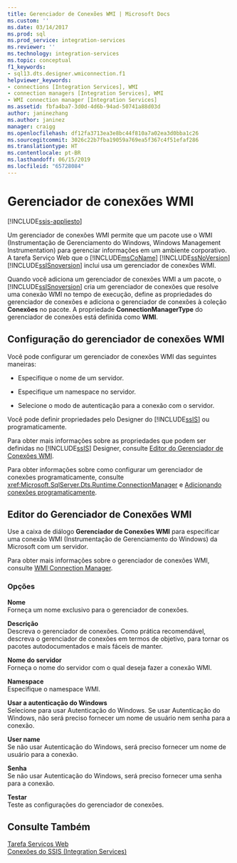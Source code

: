 ```yaml
---
title: Gerenciador de Conexões WMI | Microsoft Docs
ms.custom: ''
ms.date: 03/14/2017
ms.prod: sql
ms.prod_service: integration-services
ms.reviewer: ''
ms.technology: integration-services
ms.topic: conceptual
f1_keywords:
- sql13.dts.designer.wmiconnection.f1
helpviewer_keywords:
- connections [Integration Services], WMI
- connection managers [Integration Services], WMI
- WMI connection manager [Integration Services]
ms.assetid: fbfa4ba7-3d0d-4d6b-94ad-50741a88d03d
author: janinezhang
ms.author: janinez
manager: craigg
ms.openlocfilehash: df12fa3713ea3e8bc44f810a7a02ea3d0bba1c26
ms.sourcegitcommit: 3026c22b7fba19059a769ea5f367c4f51efaf286
ms.translationtype: HT
ms.contentlocale: pt-BR
ms.lasthandoff: 06/15/2019
ms.locfileid: "65728084"
---
```

# <a name="wmi-connection-manager"></a>Gerenciador de conexões WMI

[!INCLUDE[ssis-appliesto](../../includes/ssis-appliesto-ssvrpluslinux-asdb-asdw-xxx.md)]


  Um gerenciador de conexões WMI permite que um pacote use o WMI (Instrumentação de Gerenciamento do Windows, Windows Management Instrumentation) para gerenciar informações em um ambiente corporativo. A tarefa Serviço Web que o [!INCLUDE[msCoName](../../includes/msconame-md.md)] [!INCLUDE[ssNoVersion](../../includes/ssnoversion-md.md)] [!INCLUDE[ssISnoversion](../../includes/ssisnoversion-md.md)] inclui usa um gerenciador de conexões WMI.  
  
 Quando você adiciona um gerenciador de conexões WMI a um pacote, o [!INCLUDE[ssISnoversion](../../includes/ssisnoversion-md.md)] cria um gerenciador de conexões que resolve uma conexão WMI no tempo de execução, define as propriedades do gerenciador de conexões e adiciona o gerenciador de conexões à coleção **Conexões** no pacote. A propriedade **ConnectionManagerType** do gerenciador de conexões está definida como **WMI**.  
  
## <a name="configuration-of-the-wmi-connection-manager"></a>Configuração do gerenciador de conexões WMI  
 Você pode configurar um gerenciador de conexões WMI das seguintes maneiras:  
  
-   Especifique o nome de um servidor.  
  
-   Especifique um namespace no servidor.  
  
-   Selecione o modo de autenticação para a conexão com o servidor.  
  
 Você pode definir propriedades pelo Designer do [!INCLUDE[ssIS](../../includes/ssis-md.md)] ou programaticamente.  
  
 Para obter mais informações sobre as propriedades que podem ser definidas no [!INCLUDE[ssIS](../../includes/ssis-md.md)] Designer, consulte [Editor do Gerenciador de Conexões WMI](../../integration-services/connection-manager/wmi-connection-manager-editor.md).  
  
 Para obter informações sobre como configurar um gerenciador de conexões programaticamente, consulte <xref:Microsoft.SqlServer.Dts.Runtime.ConnectionManager> e [Adicionando conexões programaticamente](../../integration-services/building-packages-programmatically/adding-connections-programmatically.md).  
  
## <a name="wmi-connection-manager-editor"></a>Editor do Gerenciador de Conexões WMI
  Use a caixa de diálogo **Gerenciador de Conexões WMI** para especificar uma conexão WMI (Instrumentação de Gerenciamento do Windows) da Microsoft com um servidor.  
  
 Para obter mais informações sobre o gerenciador de conexões WMI, consulte [WMI Connection Manager](../../integration-services/connection-manager/wmi-connection-manager.md).  
  
### <a name="options"></a>Opções  
 **Nome**  
 Forneça um nome exclusivo para o gerenciador de conexões.  
  
 **Descrição**  
 Descreva o gerenciador de conexões. Como prática recomendável, descreva o gerenciador de conexões em termos de objetivo, para tornar os pacotes autodocumentados e mais fáceis de manter.  
  
 **Nome do servidor**  
 Forneça o nome do servidor com o qual deseja fazer a conexão WMI.  
  
 **Namespace**  
 Especifique o namespace WMI.  
  
 **Usar a autenticação do Windows**  
 Selecione para usar Autenticação do Windows. Se usar Autenticação do Windows, não será preciso fornecer um nome de usuário nem senha para a conexão.  
  
 **User name**  
 Se não usar Autenticação do Windows, será preciso fornecer um nome de usuário para a conexão.  
  
 **Senha**  
 Se não usar Autenticação do Windows, será preciso fornecer uma senha para a conexão.  
  
 **Testar**  
 Teste as configurações do gerenciador de conexões.  
  
## <a name="see-also"></a>Consulte Também  
 [Tarefa Serviços Web](../../integration-services/control-flow/web-service-task.md)   
 [Conexões do SSIS &#40;Integration Services&#41;](../../integration-services/connection-manager/integration-services-ssis-connections.md)  
